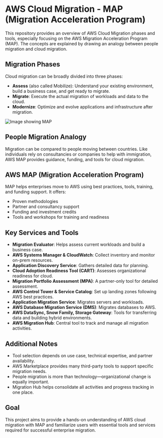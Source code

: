 # AWS Cloud Migration - MAP (Migration Acceleration Program)

This repository provides an overview of AWS Cloud Migration phases and tools, especially focusing on the AWS Migration Acceleration Program (MAP). The concepts are explained by drawing an analogy between people migration and cloud migration.

## Migration Phases

Cloud migration can be broadly divided into three phases:

- **Assess** (also called Mobilize): Understand your existing environment, build a business case, and get ready to migrate.
- **Migrate**: Execute the actual migration of workloads and data to the cloud.
- **Modernize**: Optimize and evolve applications and infrastructure after migration.

![Image showing MAP](A_2D_informational_infographic_showcases_AWS_Cloud.png)

## People Migration Analogy

Migration can be compared to people moving between countries. Like individuals rely on consultancies or companies to help with immigration, AWS MAP provides guidance, funding, and tools for cloud migration.

## AWS MAP (Migration Acceleration Program)

MAP helps enterprises move to AWS using best practices, tools, training, and funding support. It offers:

- Proven methodologies
- Partner and consultancy support
- Funding and investment credits
- Tools and workshops for training and readiness

## Key Services and Tools

- **Migration Evaluator**: Helps assess current workloads and build a business case.
- **AWS Systems Manager & CloudWatch**: Collect inventory and monitor on-prem resources.
- **Application Discovery Service**: Gathers detailed data for planning.
- **Cloud Adoption Readiness Tool (CART)**: Assesses organizational readiness for cloud.
- **Migration Portfolio Assessment (MPA)**: A partner-only tool for detailed assessment.
- **AWS Control Tower & Service Catalog**: Set up landing zones following AWS best practices.
- **Application Migration Service**: Migrates servers and workloads.
- **AWS Database Migration Service (DMS)**: Migrates databases to AWS.
- **AWS DataSync, Snow Family, Storage Gateway**: Tools for transferring data and building hybrid environments.
- **AWS Migration Hub**: Central tool to track and manage all migration activities.

## Additional Notes

- Tool selection depends on use case, technical expertise, and partner availability.
- AWS Marketplace provides many third-party tools to support specific migration needs.
- People migration is more than technology—organizational change is equally important.
- Migration Hub helps consolidate all activities and progress tracking in one place.

## Goal

This project aims to provide a hands-on understanding of AWS cloud migration with MAP and familiarize users with essential tools and services required for successful enterprise migration.


